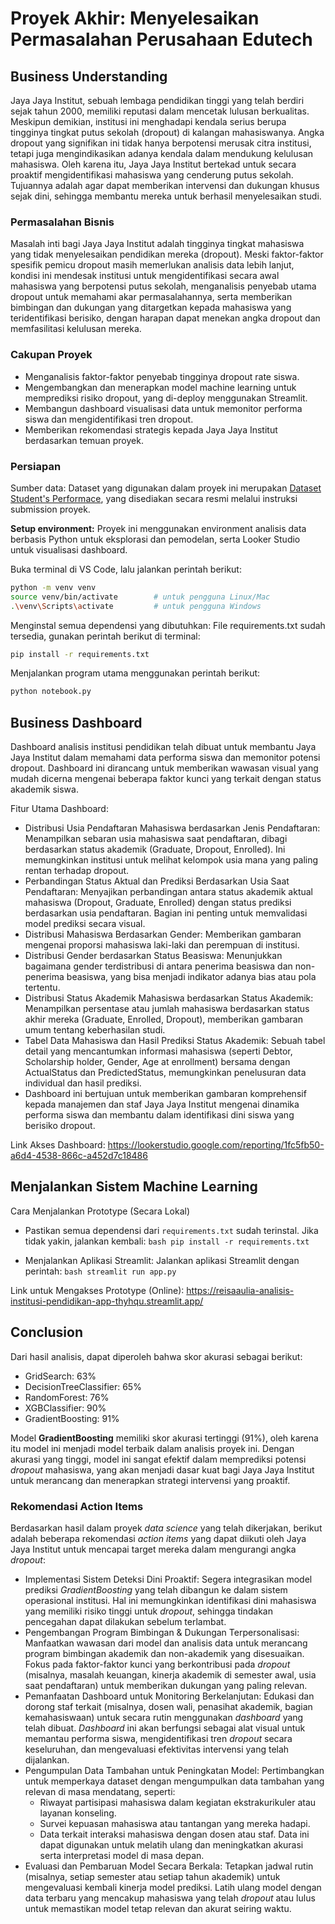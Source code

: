 # Proyek Akhir: Menyelesaikan Permasalahan Perusahaan Edutech

## Business Understanding
Jaya Jaya Institut, sebuah lembaga pendidikan tinggi yang telah berdiri sejak tahun 2000, memiliki reputasi dalam mencetak lulusan berkualitas. Meskipun demikian, institusi ini menghadapi kendala serius berupa tingginya tingkat putus sekolah (dropout) di kalangan mahasiswanya. Angka dropout yang signifikan ini tidak hanya berpotensi merusak citra institusi, tetapi juga mengindikasikan adanya kendala dalam mendukung kelulusan mahasiswa. Oleh karena itu, Jaya Jaya Institut bertekad untuk secara proaktif mengidentifikasi mahasiswa yang cenderung putus sekolah. Tujuannya adalah agar dapat memberikan intervensi dan dukungan khusus sejak dini, sehingga membantu mereka untuk berhasil menyelesaikan studi.

### Permasalahan Bisnis
Masalah inti bagi Jaya Jaya Institut adalah tingginya tingkat mahasiswa yang tidak menyelesaikan pendidikan mereka (dropout). Meski faktor-faktor spesifik pemicu dropout masih memerlukan analisis data lebih lanjut, kondisi ini mendesak institusi untuk mengidentifikasi secara awal mahasiswa yang berpotensi putus sekolah, menganalisis penyebab utama dropout untuk memahami akar permasalahannya, serta memberikan bimbingan dan dukungan yang ditargetkan kepada mahasiswa yang teridentifikasi berisiko, dengan harapan dapat menekan angka dropout dan memfasilitasi kelulusan mereka.

### Cakupan Proyek
- Menganalisis faktor-faktor penyebab tingginya dropout rate siswa.
- Mengembangkan dan menerapkan model machine learning untuk memprediksi risiko dropout, yang di-deploy menggunakan Streamlit.
- Membangun dashboard visualisasi data untuk memonitor performa siswa dan mengidentifikasi tren dropout.
- Memberikan rekomendasi strategis kepada Jaya Jaya Institut berdasarkan temuan proyek.

### Persiapan

Sumber data: Dataset yang digunakan dalam proyek ini merupakan [Dataset Student's Performace](https://github.com/dicodingacademy/dicoding_dataset/blob/main/students_performance/data.csv), yang disediakan secara resmi melalui instruksi submission proyek.

**Setup environment:** Proyek ini menggunakan environment analisis data berbasis Python untuk eksplorasi dan pemodelan, serta Looker Studio untuk visualisasi dashboard.

Buka terminal di VS Code, lalu jalankan perintah berikut:

```bash
python -m venv venv
source venv/bin/activate        # untuk pengguna Linux/Mac
.\venv\Scripts\activate         # untuk pengguna Windows
```

Menginstal semua dependensi yang dibutuhkan:
File requirements.txt sudah tersedia, gunakan perintah berikut di terminal:

```bash
pip install -r requirements.txt
```

Menjalankan program utama menggunakan perintah berikut:

```bash
python notebook.py
```

## Business Dashboard
Dashboard analisis institusi pendidikan telah dibuat untuk membantu Jaya Jaya Institut dalam memahami data performa siswa dan memonitor potensi dropout. Dashboard ini dirancang untuk memberikan wawasan visual yang mudah dicerna mengenai beberapa faktor kunci yang terkait dengan status akademik siswa.

Fitur Utama Dashboard:

- Distribusi Usia Pendaftaran Mahasiswa berdasarkan Jenis Pendaftaran: Menampilkan sebaran usia mahasiswa saat pendaftaran, dibagi berdasarkan status akademik (Graduate, Dropout, Enrolled). Ini memungkinkan institusi untuk melihat kelompok usia mana yang paling rentan terhadap dropout.
- Perbandingan Status Aktual dan Prediksi Berdasarkan Usia Saat Pendaftaran: Menyajikan perbandingan antara status akademik aktual mahasiswa (Dropout, Graduate, Enrolled) dengan status prediksi berdasarkan usia pendaftaran. Bagian ini penting untuk memvalidasi model prediksi secara visual.
- Distribusi Mahasiswa Berdasarkan Gender: Memberikan gambaran mengenai proporsi mahasiswa laki-laki dan perempuan di institusi.
- Distribusi Gender berdasarkan Status Beasiswa: Menunjukkan bagaimana gender terdistribusi di antara penerima beasiswa dan non-penerima beasiswa, yang bisa menjadi indikator adanya bias atau pola tertentu.
- Distribusi Status Akademik Mahasiswa berdasarkan Status Akademik: Menampilkan persentase atau jumlah mahasiswa berdasarkan status akhir mereka (Graduate, Enrolled, Dropout), memberikan gambaran umum tentang keberhasilan studi.
- Tabel Data Mahasiswa dan Hasil Prediksi Status Akademik: Sebuah tabel detail yang mencantumkan informasi mahasiswa (seperti Debtor, Scholarship holder, Gender, Age at enrollment) bersama dengan ActualStatus dan PredictedStatus, memungkinkan penelusuran data individual dan hasil prediksi.
- Dashboard ini bertujuan untuk memberikan gambaran komprehensif kepada manajemen dan staf Jaya Jaya Institut mengenai dinamika performa siswa dan membantu dalam identifikasi dini siswa yang berisiko dropout.

Link Akses Dashboard: https://lookerstudio.google.com/reporting/1fc5fb50-a6d4-4538-866c-a452d7c18486

## Menjalankan Sistem Machine Learning

Cara Menjalankan Prototype (Secara Lokal)

- Pastikan semua dependensi dari `requirements.txt` sudah terinstal. Jika tidak yakin, jalankan kembali:
        ```bash
        pip install -r requirements.txt
        ```

- Menjalankan Aplikasi Streamlit: Jalankan aplikasi Streamlit dengan perintah:
        ```bash
        streamlit run app.py
        ```

Link untuk Mengakses Prototype (Online): https://reisaaulia-analisis-institusi-pendidikan-app-thyhqu.streamlit.app/

## Conclusion
Dari hasil analisis, dapat diperoleh bahwa skor akurasi sebagai berikut:
- GridSearch: 63%
- DecisionTreeClassifier: 65%
- RandomForest: 76%
- XGBClassifier: 90%
- GradientBoosting: 91%

Model **GradientBoosting** memiliki skor akurasi tertinggi (91%), oleh karena itu model ini menjadi model terbaik dalam analisis proyek ini. Dengan akurasi yang tinggi, model ini sangat efektif dalam memprediksi potensi *dropout* mahasiswa, yang akan menjadi dasar kuat bagi Jaya Jaya Institut untuk merancang dan menerapkan strategi intervensi yang proaktif.

### Rekomendasi Action Items

Berdasarkan hasil dalam proyek *data science* yang telah dikerjakan, berikut adalah beberapa rekomendasi *action items* yang dapat diikuti oleh Jaya Jaya Institut untuk mencapai target mereka dalam mengurangi angka *dropout*:
- Implementasi Sistem Deteksi Dini Proaktif: Segera integrasikan model prediksi *GradientBoosting* yang telah dibangun ke dalam sistem operasional institusi. Hal ini memungkinkan identifikasi dini mahasiswa yang memiliki risiko tinggi untuk *dropout*, sehingga tindakan pencegahan dapat dilakukan sebelum terlambat.
- Pengembangan Program Bimbingan & Dukungan Terpersonalisasi: Manfaatkan wawasan dari model dan analisis data untuk merancang program bimbingan akademik dan non-akademik yang disesuaikan. Fokus pada faktor-faktor kunci yang berkontribusi pada *dropout* (misalnya, masalah keuangan, kinerja akademik di semester awal, usia saat pendaftaran) untuk memberikan dukungan yang paling relevan.
- Pemanfaatan Dashboard untuk Monitoring Berkelanjutan: Edukasi dan dorong staf terkait (misalnya, dosen wali, penasihat akademik, bagian kemahasiswaan) untuk secara rutin menggunakan *dashboard* yang telah dibuat. *Dashboard* ini akan berfungsi sebagai alat visual untuk memantau performa siswa, mengidentifikasi tren *dropout* secara keseluruhan, dan mengevaluasi efektivitas intervensi yang telah dijalankan.
- Pengumpulan Data Tambahan untuk Peningkatan Model: Pertimbangkan untuk memperkaya dataset dengan mengumpulkan data tambahan yang relevan di masa mendatang, seperti:
    * Riwayat partisipasi mahasiswa dalam kegiatan ekstrakurikuler atau layanan konseling.
    * Survei kepuasan mahasiswa atau tantangan yang mereka hadapi.
    * Data terkait interaksi mahasiswa dengan dosen atau staf.
Data ini dapat digunakan untuk melatih ulang dan meningkatkan akurasi serta interpretasi model di masa depan.
- Evaluasi dan Pembaruan Model Secara Berkala: Tetapkan jadwal rutin (misalnya, setiap semester atau setiap tahun akademik) untuk mengevaluasi kembali kinerja model prediksi. Latih ulang model dengan data terbaru yang mencakup mahasiswa yang telah *dropout* atau lulus untuk memastikan model tetap relevan dan akurat seiring waktu.
